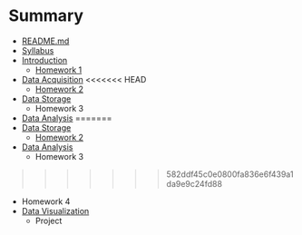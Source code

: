 # Summary

* [README.md](README.md)
* [Syllabus](syllabus.md)
* [Introduction](notes/introduction.md)
   * [Homework 1](notes/homeworks/homework1.md)
* [Data Acquisition](notes/data_acquisition.md)
<<<<<<< HEAD
   * [Homework 2](notes/homeworks/homework2.md)
* [Data Storage](notes/data_storage.md)
   * Homework 3
* [Data Analysis](notes/data_analysis.md)
=======
* [Data Storage](notes/data_storage.md)
   * [Homework 2](notes/homeworks/homework2.md)
* [Data Analysis](notes/data_analysis.md)
   * Homework 3
>>>>>>> 582ddf45c0e0800fa836e6f439a1da9e9c24fd88
   * Homework 4
* [Data Visualization](notes/data_visualization.md)
   * Project
